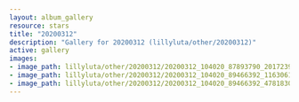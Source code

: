 ```yaml
---
layout: album_gallery
resource: stars
title: "20200312"
description: "Gallery for 20200312 (lillyluta/other/20200312)"
active: gallery
images:
- image_path: lillyluta/other/20200312/20200312_104020_87893790_201723904505034_5932336741256205232_n.jpg
- image_path: lillyluta/other/20200312/20200312_104020_89466392_1163061144033011_1442389473158288081_n.jpg
- image_path: lillyluta/other/20200312/20200312_104020_89466392_478183003065521_5881294620543466981_n.jpg
---
```

